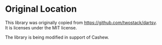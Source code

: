 # Original Location

This library was originally copied from https://github.com/twostack/dartsv. It is licenses under the MIT license.

The library is being modified in support of Cashew.